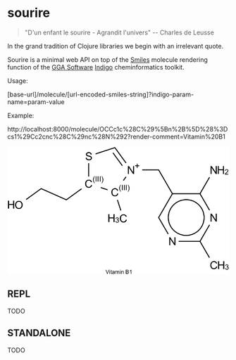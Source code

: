 # sourire

> "D'un enfant le sourire - Agrandit l'univers" -- Charles de Leusse

In the grand tradition of Clojure libraries we begin with an irrelevant
quote.

Sourire is a minimal web API on top of the [Smiles](http://en.wikipedia.org/wiki/Simplified_molecular-input_line-entry_system) 
molecule rendering function of the [GGA Software](https://github.com/ggasoftware) [Indigo](https://github.com/ggasoftware/indigo) 
cheminformatics toolkit.

Usage:

 [base-url]/molecule/[url-encoded-smiles-string]?indigo-param-name=param-value
 
Example:
 
 http://localhost:8000/molecule/OCCc1c%28C%29%5Bn%2B%5D%28%3Dcs1%29Cc2cnc%28C%29nc%28N%292?render-comment=Vitamin%20B1
 
 ![vitamin b1](img/vit_b1.png)
 
 
## REPL

 TODO
 
## STANDALONE

 TODO
